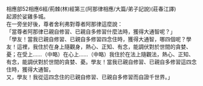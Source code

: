 相應部52相應6經/荊棘(林)經第三(阿那律相應/大篇/弟子記說)(莊春江譯)  
起源於娑雞多城。  
在一旁坐好後，尊者舍利弗對尊者阿那律這麼說：  
「當尊者阿那律已親自修習、已親自多修習什麼法時，獲得大通智呢？」  
「學友！當我已親自修習、已親自多修習四念住時，獲得大通智，哪四個呢？學友！這裡，我住於在身上隨觀身，熱心、正知、有念，能調伏對於世間的貪婪、憂；在受上……（中略）在心上……（中略）我住於在法上隨觀法，熱心、正知、有念，能調伏對於世間的貪婪、憂。學友！當我已親自修習、已親自多修習這四念住時，獲得大通智。  
又，學友！我從這四念住的已親自修習、已親自多修習而自證千世界。」  
  
  
